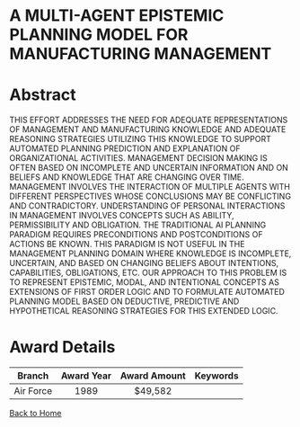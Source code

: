 
A MULTI-AGENT EPISTEMIC PLANNING MODEL FOR MANUFACTURING MANAGEMENT
===================================================================

# Abstract


THIS EFFORT ADDRESSES THE NEED FOR ADEQUATE REPRESENTATIONS OF MANAGEMENT AND MANUFACTURING KNOWLEDGE AND ADEQUATE REASONING STRATEGIES UTILIZING THIS KNOWLEDGE TO SUPPORT AUTOMATED PLANNING PREDICTION AND EXPLANATION OF ORGANIZATIONAL ACTIVITIES. MANAGEMENT DECISION MAKING IS OFTEN BASED ON INCOMPLETE AND UNCERTAIN INFORMATION AND ON BELIEFS AND KNOWLEDGE THAT ARE CHANGING OVER TIME. MANAGEMENT INVOLVES THE INTERACTION OF MULTIPLE AGENTS WITH DIFFERENT PERSPECTIVES WHOSE CONCLUSIONS MAY BE CONFLICTING AND CONTRADICTORY. UNDERSTANDING OF PERSONAL INTERACTIONS IN MANAGEMENT INVOLVES CONCEPTS SUCH AS ABILITY, PERMISSIBILITY AND OBLIGATION. THE TRADITIONAL AI PLANNING PARADIGM REQUIRES PRECONDITIONS AND POSTCONDITIONS OF ACTIONS BE KNOWN. THIS PARADIGM IS NOT USEFUL IN THE MANAGEMENT PLANNING DOMAIN WHERE KNOWLEDGE IS INCOMPLETE, UNCERTAIN, AND BASED ON CHANGING BELIEFS ABOUT INTENTIONS, CAPABILITIES, OBLIGATIONS, ETC. OUR APPROACH TO THIS PROBLEM IS TO REPRESENT EPISTEMIC, MODAL, AND INTENTIONAL CONCEPTS AS EXTENSIONS OF FIRST ORDER LOGIC AND TO FORMULATE AUTOMATED PLANNING MODEL BASED ON DEDUCTIVE, PREDICTIVE AND HYPOTHETICAL REASONING STRATEGIES FOR THIS EXTENDED LOGIC.  

# Award Details

|Branch|Award Year|Award Amount|Keywords|
| :---: | :---: | :---: | :---: |
|Air Force|1989|$49,582||
  
  


[Back to Home](https://github.com/chrischow/dod_sbir_awards)